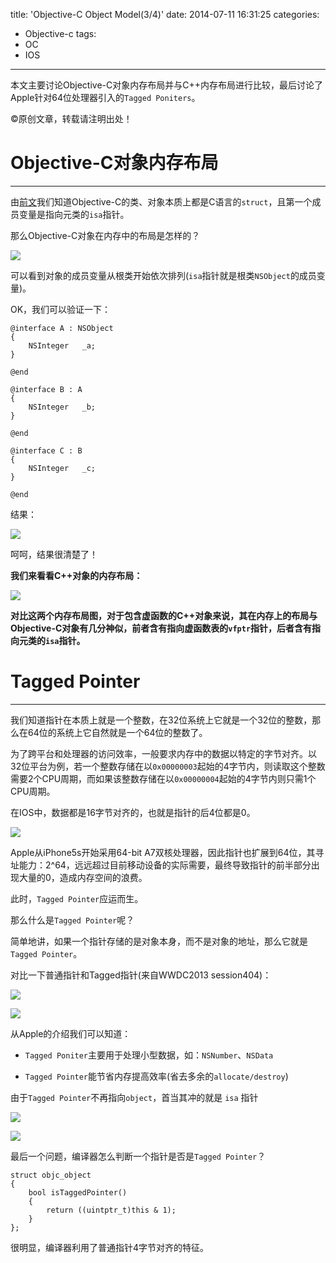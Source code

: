 title: 'Objective-C Object Model(3/4)'
date: 2014-07-11 16:31:25
categories:
- Objective-c
tags:
- OC
- IOS
---
本文主要讨论Objective-C对象内存布局并与C++内存布局进行比较，最后讨论了Apple针对64位处理器引入的`Tagged Poniters`。
<!--more-->
©原创文章，转载请注明出处！

# Objective-C对象内存布局
______________
由[前文](http://zxfcumtcs.github.io/2014/07/10/Objective-C-Object-Model2/)我们知道Objective-C的类、对象本质上都是C语言的`struct`，且第一个成员变量是指向元类的`isa`指针。

那么Objective-C对象在内存中的布局是怎样的？

![](/img/oc_objective_c_memory_layout.jpg)

可以看到对象的成员变量从根类开始依次排列(`isa`指针就是根类`NSObject`的成员变量)。

OK，我们可以验证一下：
```
@interface A : NSObject
{
    NSInteger   _a;
}

@end

@interface B : A
{
    NSInteger   _b;
}

@end

@interface C : B
{
    NSInteger   _c;
}

@end
```

结果：

![](/img/oc_objective_c_memory_layout_test.jpg)

呵呵，结果很清楚了！

**我们来看看C++对象的内存布局：**

![](/img/c_plus_plus_memory_layout.jpg)

**对比这两个内存布局图，对于包含虚函数的C++对象来说，其在内存上的布局与Objective-C对象有几分神似，前者含有指向虚函数表的`vfptr`指针，后者含有指向元类的`isa`指针。**

# Tagged Pointer
______________
我们知道指针在本质上就是一个整数，在32位系统上它就是一个32位的整数，那么在64位的系统上它自然就是一个64位的整数了。

为了跨平台和处理器的访问效率，一般要求内存中的数据以特定的字节对齐。以32位平台为例，若一个整数存储在以`0x00000003`起始的4字节内，则读取这个整数需要2个CPU周期，而如果该整数存储在以`0x00000004`起始的4字节内则只需1个CPU周期。

在IOS中，数据都是16字节对齐的，也就是指针的后4位都是0。

![](/img/pointeralign.png)

Apple从iPhone5s开始采用64-bit A7双核处理器，因此指针也扩展到64位，其寻址能力：2^64，远远超过目前移动设备的实际需要，最终导致指针的前半部分出现大量的0，造成内存空间的浪费。

此时，`Tagged Pointer`应运而生。

那么什么是`Tagged Pointer`呢？

简单地讲，如果一个指针存储的是对象本身，而不是对象的地址，那么它就是`Tagged Pointer`。

对比一下普通指针和Tagged指针(来自WWDC2013 session404)：

![](/img/normalandtaggedpointer.png)

![](/img/taggedpointer.png)

从Apple的介绍我们可以知道：

+ `Tagged Poniter`主要用于处理小型数据，如：`NSNumber`、`NSData`

+ `Tagged Pointer`能节省内存提高效率(省去多余的`allocate/destroy`)


由于`Tagged Pointer`不再指向`object`，首当其冲的就是 `isa` 指针

![](/img/taggedpointerisa1.png)

![](/img/taggedpointerisa2.png)

最后一个问题，编译器怎么判断一个指针是否是`Tagged Pointer`？

```
struct objc_object 
{
    bool isTaggedPointer() 
    {
        return ((uintptr_t)this & 1);
    }
};

```

很明显，编译器利用了普通指针4字节对齐的特征。